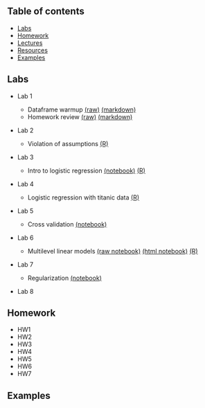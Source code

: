 Table of contents
-----------------

- [Labs](#labs)
- [Homework](#homework)
- [Lectures](#lectures)
- [Resources](#resources)
- [Examples](#examples)

Labs
----
- Lab 1
     - Dataframe warmup [(raw)](https://raw.githubusercontent.com/jdstokes/PSC204b/master/labs/Lab1_warmup.Rmd) [(markdown)](https://github.com/jdstokes/PSC204b/blob/master/labs/Lab1_warmup.Rmd)
     - Homework review [(raw)](https://raw.githubusercontent.com/jdstokes/PSC204b/master/homework/notebooks/homework1.Rmd) [(markdown)](http://htmlpreview.github.io/?https://github.com/jdstokes/PSC204b/blob/master/homework/notebooks/homework1.nb.html)

- Lab 2
    - Violation of assumptions [(R)](/labs/Lab2/Lab2.R) 
- Lab 3
    - Intro to logistic regression [(notebook)](/labs/Lab2/Lab2.Rmd) [(R)](/labs/Lab2/Lab2.R)
- Lab 4
    - Logistic regression with titanic data [(R)](/labs/Lab4/Lab4.R)
- Lab 5
    - Cross validation  [(notebook)](/labs/Lab5/Lab5.Rmd)
- Lab 6
    - Multilevel linear models [(raw notebook)](https://raw.githubusercontent.com/jdstokes/PSC204b/master/labs/Lab6/Lab6.Rmd) [(html notebook)](https://github.com/jdstokes/PSC204b/blob/master/labs/Lab6/Lab6.Rmd) [(R)](https://github.com/jdstokes/PSC204b/blob/master/labs/Lab6/Lab6.R)
- Lab 7
    - Regularization  [(notebook)](/homework/notebooks/hw5/hw5.Rmd)
- Lab 8

Homework
----
- HW1
- HW2
- HW3
- HW4
- HW5
- HW6
- HW7

Examples
----